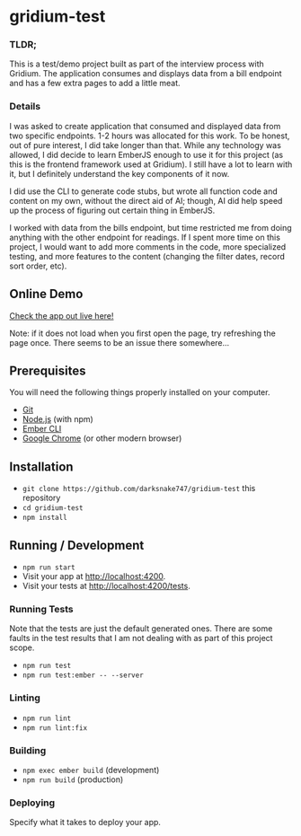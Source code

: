# gridium-test

### TLDR;
This is a test/demo project built as part of the interview process with Gridium. The application consumes and displays
data from a bill endpoint and has a few extra pages to add a little meat.

### Details
I was asked to create application that
consumed and displayed data from two specific endpoints. 1-2 hours was allocated for this work. To be honest, out of 
pure interest, I did take longer than that. While any technology was allowed, I did decide to learn EmberJS enough to 
use it for this project (as this is the frontend framework used at Gridium). I still have a lot to learn with it, but
I definitely understand the key components of it now.

I did use the CLI to generate code stubs, but wrote all function code and content on my own, without the direct aid of
AI; though, AI did help speed up the process of figuring out certain thing in EmberJS.

I worked with data from the bills endpoint, but time restricted me from doing anything with the other endpoint for 
readings. If I spent more time on this project, I would want to add more comments in the code, more specialized testing,
and more features to the content (changing the filter dates, record sort order, etc).

## Online Demo

[Check the app out live here!](https://darksnake747.github.io/gridium-test/)

Note: if it does not load when you first open the page, try refreshing the page once. 
There seems to be an issue there somewhere...

## Prerequisites

You will need the following things properly installed on your computer.

- [Git](https://git-scm.com/)
- [Node.js](https://nodejs.org/) (with npm)
- [Ember CLI](https://cli.emberjs.com/release/)
- [Google Chrome](https://google.com/chrome/) (or other modern browser)

## Installation

- `git clone https://github.com/darksnake747/gridium-test` this repository
- `cd gridium-test`
- `npm install`

## Running / Development

- `npm run start`
- Visit your app at [http://localhost:4200](http://localhost:4200).
- Visit your tests at [http://localhost:4200/tests](http://localhost:4200/tests).

### Running Tests

Note that the tests are just the default generated ones. There are some faults in the test results that I am not 
dealing with as part of this project scope.

- `npm run test`
- `npm run test:ember -- --server`

### Linting

- `npm run lint`
- `npm run lint:fix`

### Building

- `npm exec ember build` (development)
- `npm run build` (production)

### Deploying

Specify what it takes to deploy your app.

